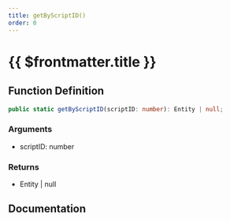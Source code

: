 ```yaml
---
title: getByScriptID()
order: 0
---
```


# {{ $frontmatter.title }}

<!--@include: ./getByScriptID_partial_header.md-->

## Function Definition

```ts
public static getByScriptID(scriptID: number): Entity | null;
```

### Arguments

* scriptID: number

### Returns

* Entity | null

## Documentation

<!--@include: ./getByScriptID_partial_footer.md-->
